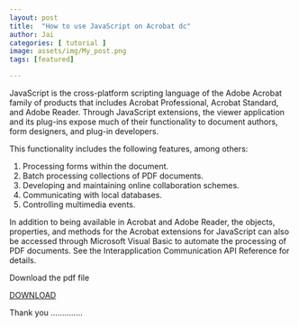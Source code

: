 ```yaml
---
layout: post
title:  "How to use JavaScript on Acrobat dc"
author: Jai
categories: [ tutorial ]
image: assets/img/My_post.png
tags: [featured]

---
```



JavaScript is the cross-platform scripting language of the Adobe Acrobat family of products that includes
Acrobat Professional, Acrobat Standard, and Adobe Reader. Through JavaScript extensions, the viewer
application and its plug-ins expose much of their functionality to document authors, form designers, and
plug-in developers.

This functionality includes the following features, among others:

1) Processing forms within the document.
2) Batch processing collections of PDF documents.
3) Developing and maintaining online collaboration schemes.
4) Communicating with local databases.
5) Controlling multimedia events.

In addition to being available in Acrobat and Adobe Reader, the objects, properties, and methods for the
Acrobat extensions for JavaScript can also be accessed through Microsoft Visual Basic to automate the
processing of PDF documents. See the Interapplication Communication API Reference for details.



Download the pdf file 

[DOWNLOAD](https://drive.google.com/open?id=19xPQ8VCN8Gz-LIRT28tInZL6ovX4GtvQ)



Thank you ..............





